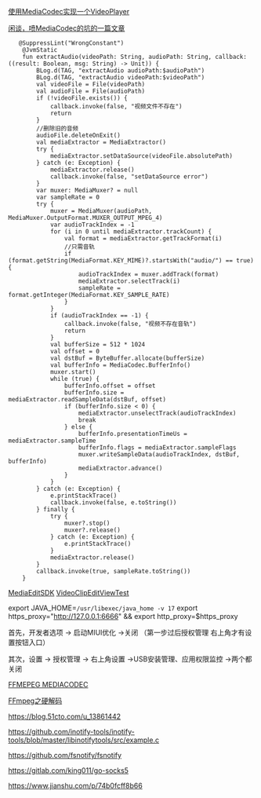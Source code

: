 [使用MediaCodec实现一个VideoPlayer](https://github.com/JavaNoober/MedioDecode)


[闲谈，喷MediaCodec的坑的一篇文章](https://ragnraok.github.io/android_video_record.html)



```
   @SuppressLint("WrongConstant")
    @JvmStatic
    fun extractAudio(videoPath: String, audioPath: String, callback: ((result: Boolean, msg: String) -> Unit)) {
        BLog.d(TAG, "extractAudio audioPath:$audioPath")
        BLog.d(TAG, "extractAudio videoPath:$videoPath")
        val videoFile = File(videoPath)
        val audioFile = File(audioPath)
        if (!videoFile.exists()) {
            callback.invoke(false, "视频文件不存在")
            return
        }
        //删除旧的音频
        audioFile.deleteOnExit()
        val mediaExtractor = MediaExtractor()
        try {
            mediaExtractor.setDataSource(videoFile.absolutePath)
        } catch (e: Exception) {
            mediaExtractor.release()
            callback.invoke(false, "setDataSource error")
        }
        var muxer: MediaMuxer? = null
        var sampleRate = 0
        try {
            muxer = MediaMuxer(audioPath, MediaMuxer.OutputFormat.MUXER_OUTPUT_MPEG_4)
            var audioTrackIndex = -1
            for (i in 0 until mediaExtractor.trackCount) {
                val format = mediaExtractor.getTrackFormat(i)
                //只需音轨
                if (format.getString(MediaFormat.KEY_MIME)?.startsWith("audio/") == true) {
                    audioTrackIndex = muxer.addTrack(format)
                    mediaExtractor.selectTrack(i)
                    sampleRate = format.getInteger(MediaFormat.KEY_SAMPLE_RATE)
                }
            }
            if (audioTrackIndex == -1) {
                callback.invoke(false, "视频不存在音轨")
                return
            }
            val bufferSize = 512 * 1024
            val offset = 0
            val dstBuf = ByteBuffer.allocate(bufferSize)
            val bufferInfo = MediaCodec.BufferInfo()
            muxer.start()
            while (true) {
                bufferInfo.offset = offset
                bufferInfo.size = mediaExtractor.readSampleData(dstBuf, offset)
                if (bufferInfo.size < 0) {
                    mediaExtractor.unselectTrack(audioTrackIndex)
                    break
                } else {
                    bufferInfo.presentationTimeUs = mediaExtractor.sampleTime
                    bufferInfo.flags = mediaExtractor.sampleFlags
                    muxer.writeSampleData(audioTrackIndex, dstBuf, bufferInfo)
                    mediaExtractor.advance()
                }
            }
        } catch (e: Exception) {
            e.printStackTrace()
            callback.invoke(false, e.toString())
        } finally {
            try {
                muxer?.stop()
                muxer?.release()
            } catch (e: Exception) {
                e.printStackTrace()
            }
            mediaExtractor.release()
        }
        callback.invoke(true, sampleRate.toString())
    }
```


[MediaEditSDK](https://github.com/JeffMony/MediaEditSDK)
[VideoClipEditViewTest](https://github.com/shaopx/VideoClipEditViewTest)

export JAVA_HOME=`/usr/libexec/java_home -v 17`
export https_proxy="http://127.0.0.1:6666" && export http_proxy=$https_proxy

首先，开发者选项 ->  ​启动MIUI优化​​ ->关闭 （第一步过后授权管理 右上角才有设置按钮入口）

其次，​​设置​​​ -> ​​授权管理​​​ -> ​​右上角设置​​​ -> ​​USB安装管理、应用权限监控​​ ->两个都关闭



[FFMEPEG MEDIACODEC](https://glumes.com/post/ffmpeg/ffmpeg-call-android-mediacodec/)

[FFmpeg之硬解码](https://blog.51cto.com/u_13861442/5262317)

https://blog.51cto.com/u_13861442


https://github.com/inotify-tools/inotify-tools/blob/master/libinotifytools/src/example.c

https://github.com/fsnotify/fsnotify

https://gitlab.com/king011/go-socks5

https://www.jianshu.com/p/74b0fcff8b66